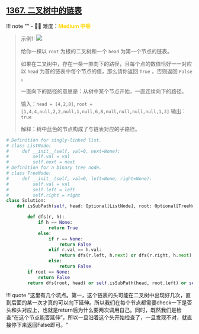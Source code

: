 ## [1367. 二叉树中的链表](https://leetcode.cn/problems/linked-list-in-binary-tree/)

<!-- 所有文件名必须是该题目的英文名 -->

!!! note ""
    <!-- 这里记载考察的数据结构、算法等 -->
    - 🔑🔑 难度：<span style = "color:gold; font-weight:bold">Medium 中等 </span>

<!-- <span style = "color:gold; font-weight:bold">Medium 中等 </span> 中等 -->
<!-- <span style = "color:crisma; font-weight:bold">High 困难</span> 困难 -->
<!-- <span style = "color:Green; font-weight:bold">Easy 简单</span> 简单 -->

<!-- 题目简介 -->


> 示例1:
> ![](https://assets.leetcode-cn.com/aliyun-lc-upload/uploads/2020/02/29/sample_1_1720.png)
>
> 给你一棵以 `root` 为根的二叉树和一个 `head` 为第一个节点的链表。
> 
> 如果在二叉树中，存在一条一直向下的路径，且每个点的数值恰好一一对应以 `head` 为首的链表中每个节点的值，那么请你返回 `True` ，否则返回 `False` 。
> 
> 一直向下的路径的意思是：从树中某个节点开始，一直连续向下的路径。
>
> 输入：`head = [4,2,8]`, `root = [1,4,4,null,2,2,null,1,null,6,8,null,null,null,null,1,3]`
> 输出：`true`
> 
> 解释：树中蓝色的节点构成了与链表对应的子路径。




```python hl_lines="25 26 27"
# Definition for singly-linked list.
# class ListNode:
#     def __init__(self, val=0, next=None):
#         self.val = val
#         self.next = next
# Definition for a binary tree node.
# class TreeNode:
#     def __init__(self, val=0, left=None, right=None):
#         self.val = val
#         self.left = left
#         self.right = right
class Solution:
    def isSubPath(self, head: Optional[ListNode], root: Optional[TreeNode]) -> bool:

        def dfs(r, h):
            if h == None:
                return True
            else:
                if r == None:
                    return False
                elif r.val == h.val:
                    return dfs(r.left, h.next) or dfs(r.right, h.next)    
                else:
                    return False
        if root == None:
            return False
        return dfs(root, head) or self.isSubPath(head, root.left) or self.isSubPath(head, root.right)
```

!!! quote "这里有几个坑点。第一，这个链表的头可能在二叉树中出现好几次，直到后面的某一次才真的可以向下延伸。所以我们在每个节点都需要check一下是否头和头对应上，也就是return后为什么要两次调用自己。同时，既然我们是检查“在这个节点能否延伸”，所以一旦沿着这个头开始检查了，一旦发现不对，就直接停下来返回False即可。"
